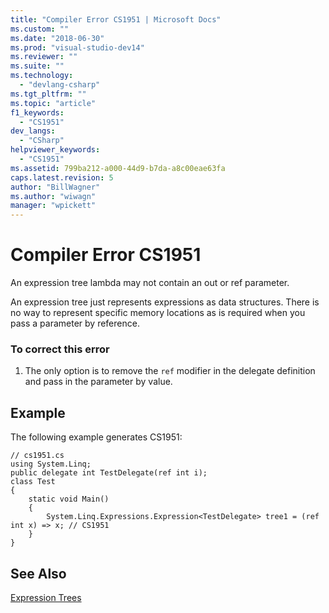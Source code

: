 ```yaml
---
title: "Compiler Error CS1951 | Microsoft Docs"
ms.custom: ""
ms.date: "2018-06-30"
ms.prod: "visual-studio-dev14"
ms.reviewer: ""
ms.suite: ""
ms.technology: 
  - "devlang-csharp"
ms.tgt_pltfrm: ""
ms.topic: "article"
f1_keywords: 
  - "CS1951"
dev_langs: 
  - "CSharp"
helpviewer_keywords: 
  - "CS1951"
ms.assetid: 799ba212-a000-44d9-b7da-a8c00eae63fa
caps.latest.revision: 5
author: "BillWagner"
ms.author: "wiwagn"
manager: "wpickett"
---
```

# Compiler Error CS1951
An expression tree lambda may not contain an out or ref parameter.  
  
 An expression tree just represents expressions as data structures. There is no way to represent specific memory locations as is required when you pass a parameter by reference.  
  
### To correct this error  
  
1.  The only option is to remove the `ref` modifier in the delegate definition and pass in the parameter by value.  
  
## Example  
 The following example generates CS1951:  
  
```  
// cs1951.cs  
using System.Linq;  
public delegate int TestDelegate(ref int i);  
class Test  
{  
    static void Main()  
    {  
        System.Linq.Expressions.Expression<TestDelegate> tree1 = (ref int x) => x; // CS1951  
    }  
}  
```  
  
## See Also  
 [Expression Trees](http://msdn.microsoft.com/library/fb1d3ed8-d5b0-4211-a71f-dd271529294b)